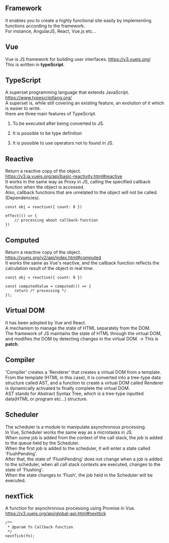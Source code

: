 ## Framework

It enables you to create a highly functional site easily by implementing functions according to the framework.  
For instance, AngularJS, React, Vue.js etc...  

## Vue

Vue is JS framework for building user interfaces. <https://v3.vuejs.org/>  
This is written in **typeScript**.

## TypeScript

A superset programming language that extends JavaScript.  
<https://www.typescriptlang.org/>  
A superset is, while still covering an existing feature, an evolution of it which is easier to write.  
there are three main features of TypeScript.  

1. To be executed after being converted to JS.

2. It is possible to be type definition

3. It is possible to use operators not to found in JS.

## Reactive

Return a reactive copy of the object.  
<https://v3.ja.vuejs.org/api/basic-reactivity.html#reactive>  
It works in the same way as Proxy in JS, calling the specified callback function when the object is accessed.  
Also, callback functions that are unrelated to the object will not be called. (Dependencies).
```JS
const obj = reactive({ count: 0 })

effect(() => {
	// processing about callback-function
})
```

## Computed

Return a reactive copy of the object.  
<https://vuejs.org/v2/api/index.html#computed>  
It works the same as Vue's reactive, and the callback function reflects the calculation result of the object in real time.
```JS
const obj = reactive({ count: 0 })

const computedValue = computed(() => {
	return /* processing */
});
```

## Virtual DOM

It has been adopted by Vue and React.  
A mechanism to manage the state of HTML separately from the DOM.  
The framework of JS maintains the state of HTML through the virtual DOM, and modifies the DOM by detecting changes in the virtual DOM. -> This is **patch**.

## Compiler

'Compiler' creates a 'Renderer' that creates a virtual DOM from a template.  
From the template (HTML in this case), it is converted into a tree-type data structure called AST, and a function to create a virtual DOM called Renderer is dynamically activated to finally complete the virtual DOM.  
AST stands for Abstract Syntax Tree, which is a tree-type inputted data(HTML or program etc...) structure.

## Scheduler

The scheduler is a module to manipulate asynchronous processing.  
In Vue, Scheduler works the same way as a microtasks in JS.  
When some job is added from the context of the call stack, the job is added to the queue held by the Scheduler.  
When the first job is added to the scheduler, it will enter a state called 'FlushPending'.  
After that, the state of 'FlushPending' does not change when a job is added to the scheduler, when all call stack contexts are executed, changes to the state of 'Flushing'.  
When the state changes to 'Flush', the job held in the Scheduler will be executed.

## nextTick

A function for asynchronous processing using Promise in Vue.  
<https://v3.vuejs.org/api/global-api.html#nexttick>
```JS
/**
 * @param fn Callback function
 */
nextTick(fn);
```